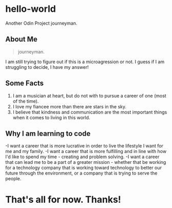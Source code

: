 # hello-world
Another Odin Project journeyman.
## About Me

>journeyman.
>
I am still trying to figure out if this is a microagression or not. I guess if I am struggling to decide, I have my answer!
## Some Facts
1. I am a musician at heart, but do not with to pursue a career of one (most of the time).
2. I love my fiancee more than there are stars in the sky.
3. I believe that kindness and communication are the most important things when it comes to living in this world.

## Why I am learning to code
-I want a career that is more lucrative in order to live the lifestyle I want for me and my family. 
-I want a career that is more fulfilling and in line with how I'd like to spend my time - creating and problem solving.
-I want a career that can lead me to be a part of a greater mission - whether that be working for a technology company that is working toward technology to better our future through the environment, or a company that is trying to serve the people.
# That's all for now. Thanks!
